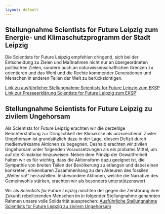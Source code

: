 ```yaml
---
layout: default
---
```


<h2>Stellungnahme Scientists for Future Leipzig zum Energie- und Klimaschutzprogramm der Stadt Leipzig</h2>

<p>Die Scientists for Future Leipzig empfehlen dringend, sich bei der Entscheidung zu Zielen und Maßnahmen nicht nur an übergeordneten politischen Zielen, sondern auch an naturwissenschaftlichen Grenzen zu orientieren und das Wohl und die Rechte kommender Generationen und Menschen in anderen Teilen der Welt zu berücksichtigen.</p> 

<a target="blank" href="https://s4f-leipzig.de/documents/221010_Stellungnahme_EKSP.pdf">Link zu ausführlicher Stellungnahme Scientists for Future Leipzig zum EKSP</a><br>
<a target="blank" href="https://s4f-leipzig.de/documents/221010_Presseerklaerug.pdf">Link zur Presseerklärung Scientists for Future Leipzig zum EKSP</a>

<h2>Stellungnahme Scientists for Future Leipzig zu zivilem Ungehorsam</h2>

<p>Als Scientists for Future Leipzig erachten wir die derzeitige Berichterstattung zur Dringlichkeit der Klimakrise als unzureichend. Ziviler Ungehorsam ist grundsätzlich dazu in der Lage, diesem Defizit durch medienwirksame Aktionen zu begegnen. Deshalb erachten wir zivilen Ungehorsam unter folgenden Voraussetzungen als ein probates Mittel, um auf die Klimakrise hinzuweisen: Neben dem Prinzip der Gewaltfreiheit halten wir es für wichtig, dass die Aktionsform dazu geeignet ist, die Sympathie von breiten Teilen der Bevölkerung zu erlangen und dabei einen konkreten, erkennbaren Zusammenhang zu den Akteuren des fossilen „Weiter so!“ herzustellen. Insbesondere Aktionen, welche die Narrative des Gemeinwohls stärken, erachten wir als besonders unterstützenswert.</p>

Wir als <i>Scientists for Future Leipzig</i> möchten der gegen die Zerstörung ihrer Zukunft rebellierenden Menschen im in folgender Stellungnahme genannten Rahmen unsere volle Solidarität aussprechen: <a target="blank" href="https://s4f-leipzig.de/documents/Stellungnahme_zU_S4F_Leipzig.pdf"> Ausführliche Stellungnahme Scientists for Future Leipzig zu zivilem Ungehorsam</a>
